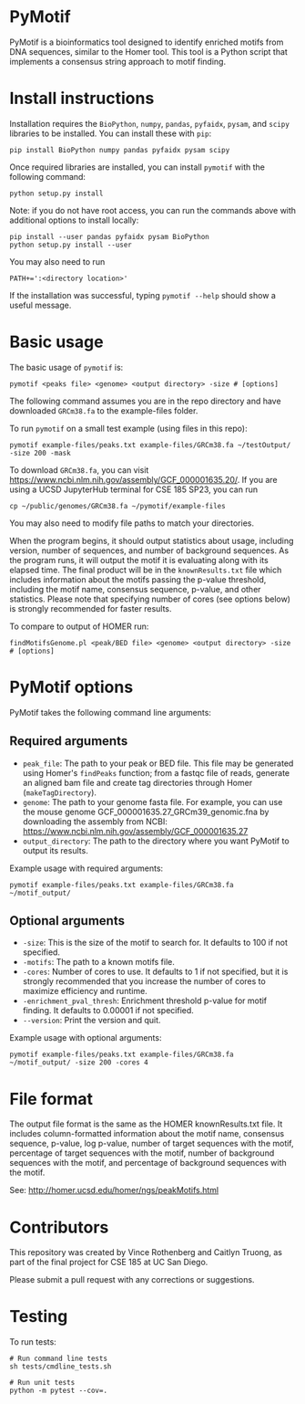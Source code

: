 # PyMotif

PyMotif is a bioinformatics tool designed to identify enriched motifs from DNA sequences, similar to the Homer tool. This tool is a Python script that implements a consensus string approach to motif finding.

# Install instructions

Installation requires the `BioPython`, `numpy`, `pandas`, `pyfaidx`, `pysam`, and `scipy` libraries to be installed. You can install these with `pip`:

```
pip install BioPython numpy pandas pyfaidx pysam scipy
```

Once required libraries are installed, you can install `pymotif` with the following command:

```
python setup.py install
```

Note: if you do not have root access, you can run the commands above with additional options to install locally:
```
pip install --user pandas pyfaidx pysam BioPython
python setup.py install --user
```
You may also need to run
```
PATH+=':<directory location>'
```

If the installation was successful, typing `pymotif --help` should show a useful message.

# Basic usage

The basic usage of `pymotif` is:

```
pymotif <peaks file> <genome> <output directory> -size # [options]
```

The following command assumes you are in the repo directory and have downloaded `GRCm38.fa` to the example-files folder.

To run `pymotif` on a small test example (using files in this repo):
```
pymotif example-files/peaks.txt example-files/GRCm38.fa ~/testOutput/ -size 200 -mask
```

To download `GRCm38.fa`, you can visit https://www.ncbi.nlm.nih.gov/assembly/GCF_000001635.20/. If you are using a UCSD JupyterHub terminal for CSE 185 SP23, you can run
```
cp ~/public/genomes/GRCm38.fa ~/pymotif/example-files
```
You may also need to modify file paths to match your directories.

When the program begins, it should output statistics about usage, including version, number of sequences, and number of background sequences. As the program runs, it will output the motif it is evaluating along with its elapsed time. The final product will be in the `knownResults.txt` file which includes information about the motifs passing the p-value threshold, including the motif name, consensus sequence, p-value, and other statistics. Please note that specifying number of cores (see options below) is strongly recommended for faster results.

To compare to output of HOMER run:
```
findMotifsGenome.pl <peak/BED file> <genome> <output directory> -size # [options]
```

# PyMotif options

PyMotif takes the following command line arguments:

## Required arguments

- `peak_file`: The path to your peak or BED file. This file may be generated using Homer's `findPeaks` function; from a fastqc file of reads, generate an aligned bam file and create tag directories through Homer (`makeTagDirectory`).
- `genome`: The path to your genome fasta file. For example, you can use the mouse genome GCF_000001635.27_GRCm39_genomic.fna by downloading the assembly from NCBI: https://www.ncbi.nlm.nih.gov/assembly/GCF_000001635.27
- `output_directory`: The path to the directory where you want PyMotif to output its results.

Example usage with required arguments:

```
pymotif example-files/peaks.txt example-files/GRCm38.fa ~/motif_output/
```

## Optional arguments

- `-size`: This is the size of the motif to search for. It defaults to 100 if not specified.
- `-motifs`: The path to a known motifs file.
- `-cores`: Number of cores to use. It defaults to 1 if not specified, but it is strongly recommended that you increase the number of cores to maximize efficiency and runtime.
- `-enrichment_pval_thresh`: Enrichment threshold p-value for motif finding. It defaults to 0.00001 if not specified.
- `--version`: Print the version and quit.

Example usage with optional arguments:

```
pymotif example-files/peaks.txt example-files/GRCm38.fa ~/motif_output/ -size 200 -cores 4
```

# File format

The output file format is the same as the HOMER knownResults.txt file.  It includes column-formatted information about the motif name, consensus sequence,	p-value,	log p-value,	number of target sequences with the motif, percentage of target sequences with the motif, number of background sequences with the motif, and percentage of background sequences with the motif.

See: http://homer.ucsd.edu/homer/ngs/peakMotifs.html

# Contributors

This repository was created by Vince Rothenberg and Caitlyn Truong, as part of the final project for CSE 185 at UC San Diego.

Please submit a pull request with any corrections or suggestions.

# Testing

To run tests:
```
# Run command line tests
sh tests/cmdline_tests.sh

# Run unit tests
python -m pytest --cov=.
```
